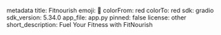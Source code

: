 metadata
title: Fitnourish
emoji: 🚀
colorFrom: red
colorTo: red
sdk: gradio
sdk_version: 5.34.0
app_file: app.py
pinned: false
license: other
short_description: Fuel Your Fitness with FitNourish
